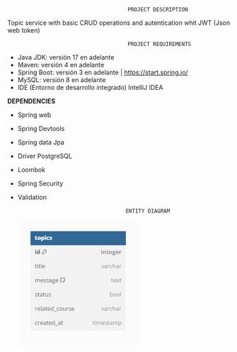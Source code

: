                                           PROJECT DESCRIPTION  
Topic service with basic CRUD operations and autentication whit JWT (Json web token)

                                          PROJECT REQUIREMENTS
- Java JDK: versión 17 en adelante  
- Maven: versión 4 en adelante   
- Spring Boot: versión 3 en adelante | https://start.spring.io/
- MySQL: versión 8 en adelante  
- IDE (Entorno de desarrollo integrado) IntelliJ IDEA


**DEPENDENCIES**
- Spring web
- Spring Devtools
- Spring data Jpa
- Driver PostgreSQL
- Loombok
- Spring Security
- Validation

                                        ENTITY DIAGRAM 
  ![img_1.png](img_1.png)